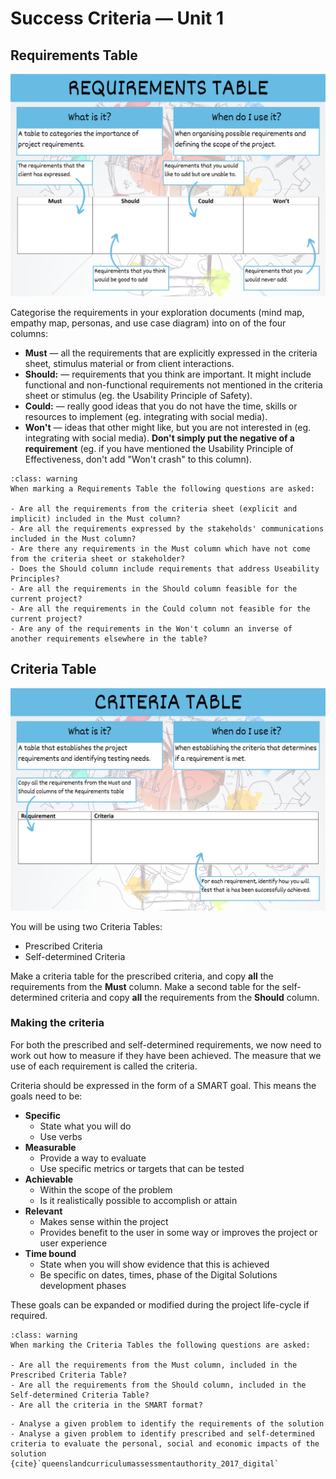 # Success Criteria &mdash; Unit 1

## Requirements Table

![Requirements Table Summary](assets/requirements_table.png)

Categorise the requirements in your exploration documents (mind map, empathy map, personas, and use case diagram) into on of the four columns:

- **Must** &mdash; all the requirements that are explicitly expressed in the criteria sheet, stimulus material or from client interactions.
- **Should:** &mdash; requirements that you think are important. It might include functional and non-functional requirements not mentioned in the criteria sheet or stimulus (eg. the Usability Principle of Safety).
- **Could:** &mdash; really good ideas that you do not have the time, skills or resources to implement (eg. integrating with social media).
- **Won't** &mdash; ideas that other might like, but you are not interested in (eg. integrating with social media). **Don't simply put the negative of a requirement** (eg. if you have mentioned the Usability Principle of Effectiveness, don't add "Won't crash" to this column).

```{admonition} Checking the Requirements Table for Unit 1
:class: warning
When marking a Requirements Table the following questions are asked:

- Are all the requirements from the criteria sheet (explicit and implicit) included in the Must column?
- Are all the requirements expressed by the stakeholds' communications included in the Must column?
- Are there any requirements in the Must column which have not come from the criteria sheet or stakeholder?
- Does the Should column include requirements that address Useability Principles?
- Are all the requirements in the Should column feasible for the current project?
- Are all the requirements in the Could column not feasible for the current project?
- Are any of the requirements in the Won't column an inverse of another requirements elsewhere in the table?
```

## Criteria Table

![Criteria Table Summary](assets/criteria_table.png)

You will be using two Criteria Tables:

- Prescribed Criteria
- Self-determined Criteria

Make a criteria table for the prescribed criteria, and copy **all** the requirements from the **Must** column. Make a second table for the self-determined criteria and copy **all** the requirements from the **Should** column.

### Making the criteria

For both the prescribed and self-determined requirements, we now need to work out how to measure if they have been achieved. The measure that we use of each requirement is called the criteria.

Criteria should be expressed in the form of a SMART goal. This means the goals need to be:

- **Specific**
  - State what you will do
  - Use verbs
- **Measurable**
  - Provide a way to evaluate
  - Use specific metrics or targets that can be tested
- **Achievable**
  - Within the scope of the problem
  - Is it realistically possible to accomplish or attain
- **Relevant**
  - Makes sense within the project
  - Provides benefit to the user in some way or improves the project or user experience
- **Time bound**
  - State when you will show evidence that this is achieved
  - Be specific on dates, times, phase of the Digital Solutions development phases

These goals can be expanded or modified during the project life-cycle if required.

```{admonition} Checking Criteria Tables for Unit 1
:class: warning
When marking the Criteria Tables the following questions are asked:

- Are all the requirements from the Must column, included in the Prescribed Criteria Table?
- Are all the requirements from the Should column, included in the Self-determined Criteria Table?
- Are all the criteria in the SMART format?
```

```{admonition} Unit 1 subject matter covered:
- Analyse a given problem to identify the requirements of the solution
- Analyse a given problem to identify prescribed and self-determined criteria to evaluate the personal, social and economic impacts of the solution
{cite}`queenslandcurriculumassessmentauthority_2017_digital`
```
